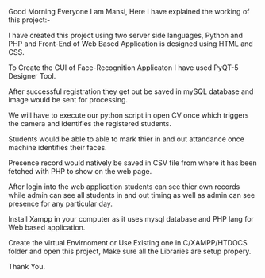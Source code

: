 Good Morning Everyone I am Mansi, Here I have explained the working of this project:-

I have created this project using two server side languages, Python and PHP and Front-End of Web Based Application is designed using HTML and CSS.

To Create the GUI of Face-Recognition Applicaton I have used PyQT-5 Designer Tool.

After successful registration they get out be saved in mySQL database and image would be sent for processing.

We will have to execute our python script in open CV once which triggers the camera and identifies the registered students.

Students would be able to able to mark thier in and out attandance once machine identifies their faces.

Presence record would natively be saved in CSV file from where it has been fetched with PHP to show on the web page.

After login into the web application students can see thier own records while admin can see all students in and out timing as well as admin can see presence for any particular day.

Install Xampp in your computer as it uses mysql database and PHP lang for Web based application.

Create the virtual Envirnoment or Use Existing one in C/XAMPP/HTDOCS folder and open this project, Make sure all the Libraries are setup propery.

Thank You.